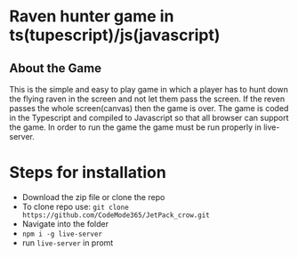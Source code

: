 # Raven hunter game in ts(tupescript)/js(javascript)

## About the Game
<p>This is the simple and easy to play game in which a player has to hunt down the flying raven in the screen and not let them pass the screen. 
  If the reven passes the whole screen(canvas) then the game is over. The game is coded in the Typescript and compiled to Javascript so that all browser can support 
  the game. In order to run the game the game must be run properly in live-server.</p>

# Steps for installation 
<ul>
<li>Download the zip file or clone the repo</li>
<li>To clone repo use: <code>git clone https://github.com/CodeMode365/JetPack_crow.git</code></li>
<li>Navigate into the folder</li>
  <li><code>npm i -g live-server</code></li>
<li> run <code>live-server</code> in promt</li>
</ul>
